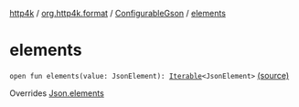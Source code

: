 [http4k](../../index.md) / [org.http4k.format](../index.md) / [ConfigurableGson](index.md) / [elements](./elements.md)

# elements

`open fun elements(value: JsonElement): `[`Iterable`](https://kotlinlang.org/api/latest/jvm/stdlib/kotlin.collections/-iterable/index.html)`<JsonElement>` [(source)](https://github.com/http4k/http4k/blob/master/http4k-format-gson/src/main/kotlin/org/http4k/format/Gson.kt#L87)

Overrides [Json.elements](../-json/elements.md)

